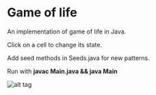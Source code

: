 Game of life
==========

An implementation of game of life in Java.

Click on a cell to change its state.

Add seed methods in Seeds.java for new patterns.

Run with **javac Main.java && java Main**

![alt tag](https://raw.github.com/paoloboschini/gameoflife/master/screen.png)
